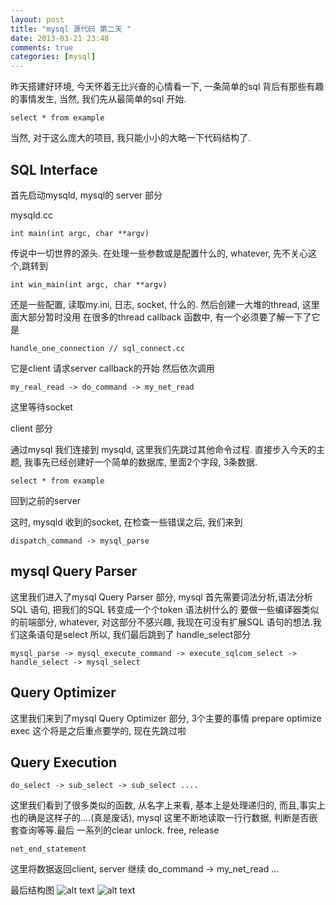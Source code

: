 ```yaml
---
layout: post
title: "mysql 源代码 第二天 "
date: 2013-03-21 23:48
comments: true
categories: [mysql]
---
```


昨天搭建好环境, 今天怀着无比兴奋的心情看一下, 一条简单的sql 背后有那些有趣的事情发生, 当然, 我们先从最简单的sql 开始.

	select * from example

当然, 对于这么庞大的项目, 我只能小小的大略一下代码结构了.

## SQL Interface

首先启动mysqld, mysql的 server 部分

mysqld.cc

	int main(int argc, char **argv) 

传说中一切世界的源头. 在处理一些参数或是配置什么的, whatever, 先不关心这个,跳转到 

	int win_main(int argc, char **argv)

还是一些配置, 读取my.ini, 日志, socket, 什么的. 然后创建一大堆的thread, 这里面大部分暂时没用
在很多的thread callback 函数中, 有一个必须要了解一下了它是

	handle_one_connection // sql_connect.cc

它是client 请求server callback的开始 然后依次调用 

	my_real_read -> do_command -> my_net_read 

这里等待socket

client 部分

通过mysql 我们连接到 mysqld, 这里我们先跳过其他命令过程. 直接步入今天的主题, 我事先已经创建好一个简单的数据库, 里面2个字段, 3条数据.

	select * from example

回到之前的server 

这时, mysqld 收到的socket, 在检查一些错误之后, 我们来到

	dispatch_command -> mysql_parse

## mysql Query Parser

这里我们进入了mysql Query Parser 部分, mysql 首先需要词法分析,语法分析 SQL 语句, 把我们的SQL 转变成一个个token 语法树什么的 要做一些编译器类似的前端部分, whatever, 对这部分不感兴趣, 我现在可没有扩展SQL 语句的想法.我们这条语句是select 所以, 我们最后跳到了 handle_select部分

	mysql_parse -> mysql_execute_command -> execute_sqlcom_select -> handle_select -> mysql_select

## Query Optimizer

这里我们来到了mysql Query Optimizer 部分, 3个主要的事情
	 prepare
	 optimize
	 exec
这个将是之后重点要学的, 现在先跳过啦

## Query Execution

	do_select -> sub_select -> sub_select ....

这里我们看到了很多类似的函数, 从名字上来看, 基本上是处理递归的, 而且,事实上也的确是这样子的....(真是废话), mysql 这里不断地读取一行行数据,
判断是否嵌套查询等等.最后 一系列的clear unlock. free, release

	net_end_statement
这里将数据返回client, server 继续
	do_command -> my_net_read ... 

最后结构图
![alt text](/images/mysql_1_1.gif)
![alt text](/images/mysql_1_2.gif)





